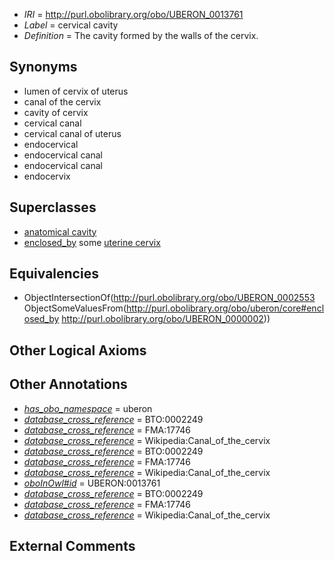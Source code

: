 * *IRI* = http://purl.obolibrary.org/obo/UBERON_0013761
 * *Label* = cervical cavity
 * *Definition* = The cavity formed by the walls of the cervix.

## Synonyms

 * lumen of cervix of uterus
 * canal of the cervix
 * cavity of cervix
 * cervical canal
 * cervical canal of uterus
 * endocervical
 * endocervical canal
 * endocervical canal
 * endocervix

## Superclasses

 * [anatomical cavity](../../UBERON/53/UBERON_0002553.md)
 * [enclosed_by](../../core#enclosed/by/core#enclosed_by.md) some [uterine cervix](../../UBERON/02/UBERON_0000002.md)

## Equivalencies

 * ObjectIntersectionOf(<http://purl.obolibrary.org/obo/UBERON_0002553> ObjectSomeValuesFrom(<http://purl.obolibrary.org/obo/uberon/core#enclosed_by> <http://purl.obolibrary.org/obo/UBERON_0000002>))

## Other Logical Axioms


## Other Annotations

 * *[has_obo_namespace](../../ce/oboInOwl#hasOBONamespace.md)* = uberon
 * *[database_cross_reference](../../ef/oboInOwl#hasDbXref.md)* = BTO:0002249
 * *[database_cross_reference](../../ef/oboInOwl#hasDbXref.md)* = FMA:17746
 * *[database_cross_reference](../../ef/oboInOwl#hasDbXref.md)* = Wikipedia:Canal_of_the_cervix
 * *[database_cross_reference](../../ef/oboInOwl#hasDbXref.md)* = BTO:0002249
 * *[database_cross_reference](../../ef/oboInOwl#hasDbXref.md)* = FMA:17746
 * *[database_cross_reference](../../ef/oboInOwl#hasDbXref.md)* = Wikipedia:Canal_of_the_cervix
 * *[oboInOwl#id](../../id/oboInOwl#id.md)* = UBERON:0013761
 * *[database_cross_reference](../../ef/oboInOwl#hasDbXref.md)* = BTO:0002249
 * *[database_cross_reference](../../ef/oboInOwl#hasDbXref.md)* = FMA:17746
 * *[database_cross_reference](../../ef/oboInOwl#hasDbXref.md)* = Wikipedia:Canal_of_the_cervix

## External Comments

